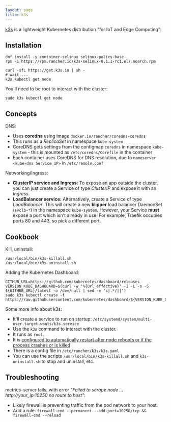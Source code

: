 ```yaml
---
layout: page
title: k3s
---
```


[k3s](https://k3s.io/) is a lightweight Kubernetes distribution "for IoT and Edge Computing":

## Installation

```
dnf install -y container-selinux selinux-policy-base
rpm -i https://rpm.rancher.io/k3s-selinux-0.1.1-rc1.el7.noarch.rpm

curl -sfL https://get.k3s.io | sh -
# wait....
k3s kubectl get node
```

You'll need to be root to interact with the cluster:

```
sudo k3s kubectl get node
```

## Concepts

DNS:

- Uses **coredns** using image `docker.io/rancher/coredns-coredns`
- This runs as a _ReplicaSet_ in namespace `kube-system`
- CoreDNS gets settings from the configmap `coredns` in namespace `kube-system` - this is mounted as `/etc/coredns/Corefile` in the container
- Each container uses CoreDNS for DNS resolution, due to  `nameserver <kube-dns Service IP>` in `/etc/resolv.conf`

Networking/Ingress:

- **ClusterIP service and Ingress:** To expose an app outside the cluster, you can just create a Service of type _ClusterIP_ and expose it with an _Ingress_.
- **LoadBalancer service:** Alternatively, create a Service of type _LoadBalancer_. This will create a new **klipper** load balancer DaemonSet (`svclb-*`) in the namespace `kube-system`. However, your Service **must** expose a port which isn't already in use. For example, Traefik occupies ports 80 and 443, so pick a different port.

## Cookbook

Kill, uninstall:

```
/usr/local/bin/k3s-killall.sh
/usr/local/bin/k3s-uninstall.sh
```

Adding the Kubernetes Dashboard:

```
GITHUB_URL=https://github.com/kubernetes/dashboard/releases
VERSION_KUBE_DASHBOARD=$(curl -w '%{url_effective}' -I -L -s -S ${GITHUB_URL}/latest -o /dev/null | sed -e 's|.*/||')
sudo k3s kubectl create -f https://raw.githubusercontent.com/kubernetes/dashboard/${VERSION_KUBE_DASHBOARD}/aio/deploy/recommended.yaml
```

Some more info about k3s:

- It'll create a service to run on startup: `/etc/systemd/system/multi-user.target.wants/k3s.service`
- Use the `k3s` command to interact with the cluster.
- It runs as `root`.
- It is [configured to automatically restart after node reboots or if the process crashes or is killed](https://rancher.com/docs/k3s/latest/en/quick-start/)
- There is a config file in `/etc/rancher/k3s/k3s.yaml`
- You can use the scripts `/usr/local/bin/k3s-killall.sh` and `k3s-uninstall.sh` to stop and uninstall, etc.

## Troubleshooting

metrics-server fails, with error _"Failed to scrape node ... http://your_ip:10250 no route to host"_:

- Likely firewall is preventing traffic from the pod network to your host.
- Add a rule: `firewall-cmd --permanent --add-port=10250/tcp && firewall-cmd --reload`


